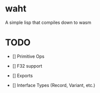# waht
A simple lisp that compiles down to wasm

# TODO
- [] Primitive Ops
- [] F32 support
- [] Exports

- [] Interface Types (Record, Variant, etc.)
